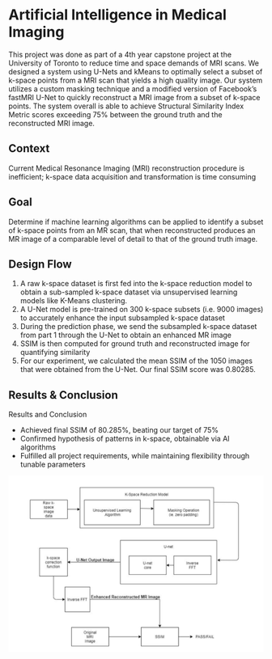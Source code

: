 # Artificial Intelligence in Medical Imaging
This project was done as part of a 4th year capstone project at the University of Toronto to reduce time and space demands of MRI scans.
We designed a system using U-Nets and kMeans to optimally select a subset of k-space points from a MRI scan that yields a high quality image.
Our system utilizes a custom masking technique and a modified version of Facebook’s fastMRI U-Net to quickly reconstruct a MRI image from a subset of k-space points.
The system overall is able to achieve Structural Similarity Index Metric scores exceeding 75% between the ground truth and the reconstructed MRI image.

## Context
Current Medical Resonance Imaging (MRI) reconstruction procedure is
inefficient; k-space data acquisition and transformation is time
consuming

## Goal
Determine if machine learning algorithms can be applied to identify a
subset of k-space points from an MR scan, that when reconstructed
produces an MR image of a comparable level of detail to that of the
ground truth image.

## Design Flow
1. A raw k-space dataset is first fed into the k-space reduction model to
obtain a sub-sampled k-space dataset via unsupervised learning
models like K-Means clustering.
2. A U-Net model is pre-trained on 300 k-space subsets (i.e. 9000
images) to accurately enhance the input subsampled k-space dataset
3. During the prediction phase, we send the subsampled k-space dataset
from part 1 through the U-Net to obtain an enhanced MR image
4. SSIM is then computed for ground truth and reconstructed image for
quantifying similarity
5. For our experiment, we calculated the mean SSIM of the 1050 images
that were obtained from the U-Net. Our final SSIM score was 0.80285.

## Results & Conclusion
Results and Conclusion
- Achieved final SSIM of 80.285%, beating our target of 75%
- Confirmed hypothesis of patterns in k-space, obtainable via
AI algorithms
- Fulfilled all project requirements, while maintaining flexibility
through tunable parameters 

![Alt text](images/System.png?raw=true "System Diagram")

